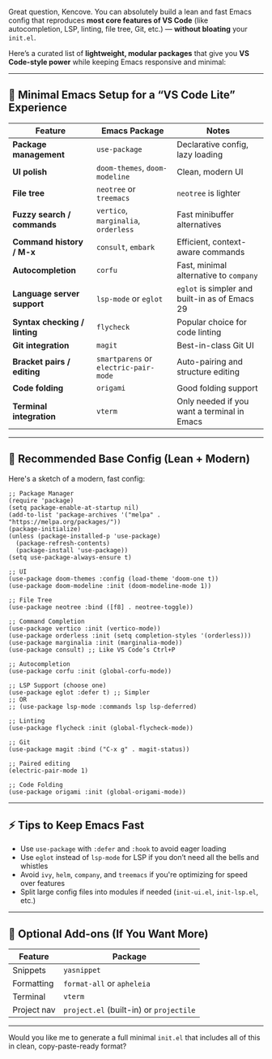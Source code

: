 Great question, Kencove. You can absolutely build a lean and fast Emacs config that reproduces **most core features of VS Code** (like autocompletion, LSP, linting, file tree, Git, etc.) — **without bloating** your `init.el`.

Here’s a curated list of **lightweight, modular packages** that give you **VS Code-style power** while keeping Emacs responsive and minimal:

---

## 🧰 Minimal Emacs Setup for a “VS Code Lite” Experience

| Feature                       | Emacs Package                         | Notes                                          |
| ----------------------------- | ------------------------------------- | ---------------------------------------------- |
| **Package management**        | `use-package`                         | Declarative config, lazy loading               |
| **UI polish**                 | `doom-themes`, `doom-modeline`        | Clean, modern UI                               |
| **File tree**                 | `neotree` or `treemacs`               | `neotree` is lighter                           |
| **Fuzzy search / commands**   | `vertico`, `marginalia`, `orderless`  | Fast minibuffer alternatives                   |
| **Command history / M-x**     | `consult`, `embark`                   | Efficient, context-aware commands              |
| **Autocompletion**            | `corfu`                               | Fast, minimal alternative to `company`         |
| **Language server support**   | `lsp-mode` or `eglot`                 | `eglot` is simpler and built-in as of Emacs 29 |
| **Syntax checking / linting** | `flycheck`                            | Popular choice for code linting                |
| **Git integration**           | `magit`                               | Best-in-class Git UI                           |
| **Bracket pairs / editing**   | `smartparens` or `electric-pair-mode` | Auto-pairing and structure editing             |
| **Code folding**              | `origami`                             | Good folding support                           |
| **Terminal integration**      | `vterm`                               | Only needed if you want a terminal in Emacs    |

---

## 🚀 Recommended Base Config (Lean + Modern)

Here's a sketch of a modern, fast config:

```elisp
;; Package Manager
(require 'package)
(setq package-enable-at-startup nil)
(add-to-list 'package-archives '("melpa" . "https://melpa.org/packages/"))
(package-initialize)
(unless (package-installed-p 'use-package)
  (package-refresh-contents)
  (package-install 'use-package))
(setq use-package-always-ensure t)

;; UI
(use-package doom-themes :config (load-theme 'doom-one t))
(use-package doom-modeline :init (doom-modeline-mode 1))

;; File Tree
(use-package neotree :bind ([f8] . neotree-toggle))

;; Command Completion
(use-package vertico :init (vertico-mode))
(use-package orderless :init (setq completion-styles '(orderless)))
(use-package marginalia :init (marginalia-mode))
(use-package consult) ;; Like VS Code’s Ctrl+P

;; Autocompletion
(use-package corfu :init (global-corfu-mode))

;; LSP Support (choose one)
(use-package eglot :defer t) ;; Simpler
;; OR
;; (use-package lsp-mode :commands lsp lsp-deferred)

;; Linting
(use-package flycheck :init (global-flycheck-mode))

;; Git
(use-package magit :bind ("C-x g" . magit-status))

;; Paired editing
(electric-pair-mode 1)

;; Code Folding
(use-package origami :init (global-origami-mode))
```

---

## ⚡ Tips to Keep Emacs Fast

* Use `use-package` with `:defer` and `:hook` to avoid eager loading
* Use `eglot` instead of `lsp-mode` for LSP if you don’t need all the bells and whistles
* Avoid `ivy`, `helm`, `company`, and `treemacs` if you're optimizing for speed over features
* Split large config files into modules if needed (`init-ui.el`, `init-lsp.el`, etc.)

---

## 🧩 Optional Add-ons (If You Want More)

| Feature     | Package                                 |
| ----------- | --------------------------------------- |
| Snippets    | `yasnippet`                             |
| Formatting  | `format-all` or `apheleia`              |
| Terminal    | `vterm`                                 |
| Project nav | `project.el` (built-in) or `projectile` |

---

Would you like me to generate a full minimal `init.el` that includes all of this in clean, copy-paste-ready format?
